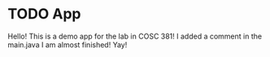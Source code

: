 # TODO App
Hello! This is a demo app for the lab in COSC 381!
I added a comment in the main.java
I am almost finished! Yay!
